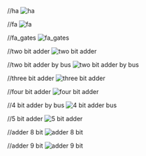 //ha
![ha](https://user-images.githubusercontent.com/91768976/206214489-3012fd4a-b36d-47da-8864-214a76cb561e.png)

//fa
![fa](https://user-images.githubusercontent.com/91768976/206214499-182d0f7a-de77-4b6f-bb92-95b4568604c3.png) 

//fa_gates
![fa_gates](https://user-images.githubusercontent.com/91768976/206214513-e30d502f-4777-4045-ad76-144e150217ea.png) 

//two bit adder
![two bit adder](https://user-images.githubusercontent.com/91768976/206214541-8cdcddfb-c592-439a-9d1f-cacc9714ecf6.png) 

//two bit adder by bus
![two bit adder by bus](https://user-images.githubusercontent.com/91768976/206214560-1d0a7377-fa37-44f4-909e-ffe0c4f6ddd2.png) 

//three bit adder
![three bit adder](https://user-images.githubusercontent.com/91768976/206214635-30a49be9-5240-45f4-9f28-b86fbf5e7904.png) 

//four bit adder
![four bit adder](https://user-images.githubusercontent.com/91768976/206214703-36221b7a-a63a-4566-afb4-47b2347d1de9.png) 

//4 bit adder by bus
![4 bit adder bus](https://user-images.githubusercontent.com/91768976/206214729-f95cd0d3-3213-4ce5-b31b-c232841d2b51.png) 

//5 bit adder
![5 bit adder](https://user-images.githubusercontent.com/91768976/206214784-073ec975-7f9b-4223-a44f-b328dbbc2009.png) 

//adder 8 bit
![adder 8 bit](https://user-images.githubusercontent.com/91768976/206215009-0a7cb047-cb68-4397-9b49-30bfce9f94f7.png) 

//adder 9 bit
![adder 9 bit](https://user-images.githubusercontent.com/91768976/206215031-7db41f49-d9dc-429f-b06e-80833ca32746.png) 
